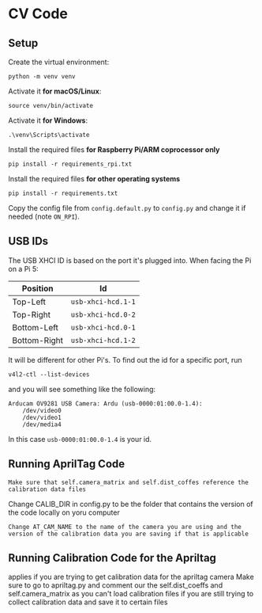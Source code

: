 # CV Code
## Setup
Create the virtual environment:
```
python -m venv venv
```
Activate it **for macOS/Linux**:
```
source venv/bin/activate
```
Activate it **for Windows**:
```
.\venv\Scripts\activate
```
Install the required files **for Raspberry Pi/ARM coprocessor only**
```
pip install -r requirements_rpi.txt
```
Install the required files **for other operating systems**
```
pip install -r requirements.txt
```
Copy the config file from `config.default.py` to `config.py` and change it if needed (note `ON_RPI`).

## USB IDs
The USB XHCI ID is based on the port it's plugged into. When facing the Pi on a Pi 5:

| Position     | Id                 |
| ------------ | ------------------ |
| Top-Left     | `usb-xhci-hcd.1-1` |
| Top-Right    | `usb-xhci-hcd.0-2` |
| Bottom-Left  | `usb-xhci-hcd.0-1` |
| Bottom-Right | `usb-xhci-hcd.1-2` |
 
It will be different for other Pi's. To find out the id for a specific port, run
```
v4l2-ctl --list-devices
```
and you will see something like the following:
```
Arducam OV9281 USB Camera: Ardu (usb-0000:01:00.0-1.4):
	/dev/video0
	/dev/video1
	/dev/media4
```
In this case `usb-0000:01:00.0-1.4` is your id.

## Running AprilTag Code
```
Make sure that self.camera_matrix and self.dist_coffes reference the calibration data files
```
Change CALIB_DIR in config.py to be the folder that contains the version of the code locally on yoru computer
```
Change AT_CAM_NAME to the name of the camera you are using and the version of the calibration data you are saving if that is applicable
```


## Running Calibration Code for the Apriltag

applies if you are trying to get calibration data for the apriltag camera 
Make sure to go to apriltag.py and comment our the self.dist_coeffs and self.camera_matrix as you can't load calibration files if you are still trying to collect calibration data and save it to certain files
